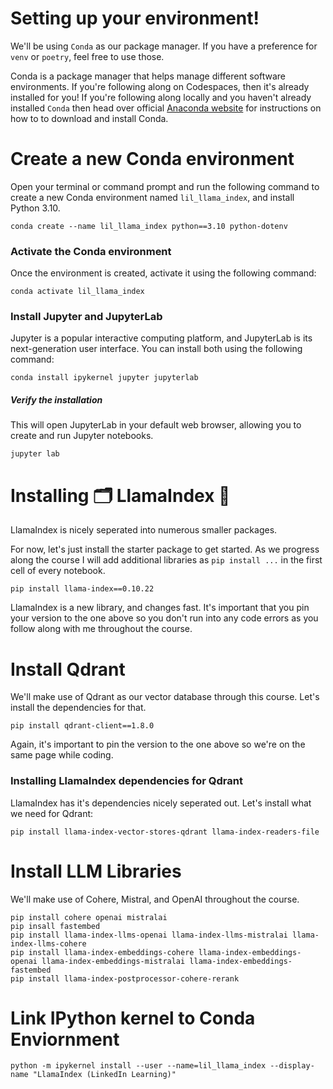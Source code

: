 # Setting up your environment!

We'll be using `Conda` as our package manager. If you have a preference for `venv` or `poetry`, feel free to use those.

Conda is a package manager that helps manage different software environments. If you're following along on Codespaces, then it's already installed for you! If you're following along locally and you haven't already installed `Conda` then head over official [Anaconda website](https://www.anaconda.com/products/individual) for instructions on how to to download and install Conda.

# Create a new Conda environment

Open your terminal or command prompt and run the following command to create a new Conda environment named `lil_llama_index`, and install Python 3.10.

```
conda create --name lil_llama_index python==3.10 python-dotenv
```

### Activate the Conda environment

Once the environment is created, activate it using the following command:

```
conda activate lil_llama_index
```

### Install Jupyter and JupyterLab

Jupyter is a popular interactive computing platform, and JupyterLab is its next-generation user interface. You can install both using the following command:

```
conda install ipykernel jupyter jupyterlab
```

##### Verify the installation

This will open JupyterLab in your default web browser, allowing you to create and run Jupyter notebooks.

```
jupyter lab
```

# Installing 🗂️ LlamaIndex 🦙

LlamaIndex is nicely seperated into numerous smaller packages. 

For now, let's just install the starter package to get started. As we progress along the course I will add additional libraries as `pip install ...` in the first cell of every notebook.


```
pip install llama-index==0.10.22
```

LlamaIndex is a new library, and changes fast. It's important that you pin your version to the one above so you don't run into any code errors as you follow along with me throughout the course.

# Install Qdrant

We'll make use of Qdrant as our vector database through this course. Let's install the dependencies for that.

```
pip install qdrant-client==1.8.0
```

Again, it's important to pin the version to the one above so we're on the same page while coding.

### Installing LlamaIndex dependencies for Qdrant

LlamaIndex has it's dependencies nicely seperated out. Let's install what we need for Qdrant:

```
pip install llama-index-vector-stores-qdrant llama-index-readers-file
```

# Install LLM Libraries

We'll make use of Cohere, Mistral, and OpenAI throughout the course.

```
pip install cohere openai mistralai 
pip insall fastembed
pip install llama-index-llms-openai llama-index-llms-mistralai llama-index-llms-cohere 
pip install llama-index-embeddings-cohere llama-index-embeddings-openai llama-index-embeddings-mistralai llama-index-embeddings-fastembed
pip install llama-index-postprocessor-cohere-rerank
```

# Link IPython kernel to Conda Enviornment

```
python -m ipykernel install --user --name=lil_llama_index --display-name "LlamaIndex (LinkedIn Learning)"
```